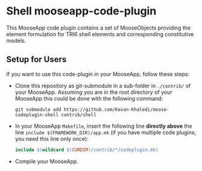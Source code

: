 # Shell mooseapp-code-plugin

This MooseApp code plugin contains a set of MooseObjects providing the element formulation for TRI6 shell elements
and corresponding constitutive models.


## Setup for Users

If you want to use this code-plugin in your MooseApp, follow these steps:

- Clone this repository as git-submodule in a sub-folder in `./contrib/` of your MooseApp.
    Assuming you are in the root directory of your MooseApp this could be done with the following command:
  ```shell
  git submodule add https://github.com/Kavan-Khaledi/moose-codeplugin-shell contrib/shell
  ```
- In your MooseApp `Makefile`, insert the following line **directly above** the line `include $(FRAMEWORK_DIR)/app.mk` (if you have multiple code plugins, you need this line only once):
  ```MAKEFILE
  include $(wildcard $(CURDIR)/contrib/*/codeplugin.mk)
  ```

- Compile your MooseApp.
